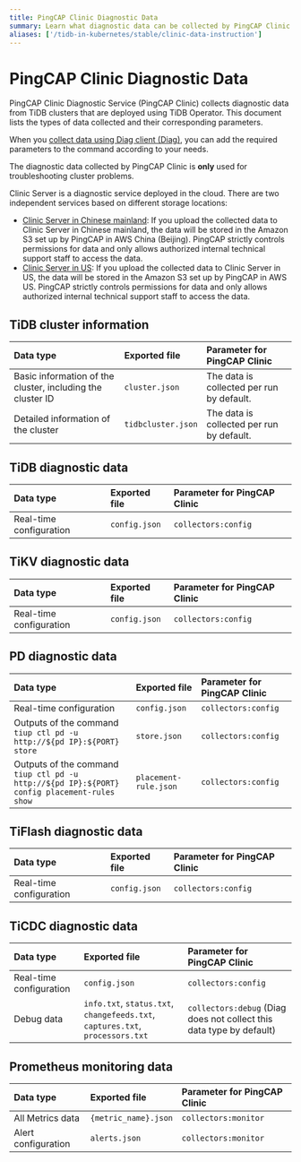 ```yaml
---
title: PingCAP Clinic Diagnostic Data
summary: Learn what diagnostic data can be collected by PingCAP Clinic Diagnostic Service on a TiDB cluster deployed using TiDB Operator.
aliases: ['/tidb-in-kubernetes/stable/clinic-data-instruction']
---
```


# PingCAP Clinic Diagnostic Data

PingCAP Clinic Diagnostic Service (PingCAP Clinic) collects diagnostic data from TiDB clusters that are deployed using TiDB Operator. This document lists the types of data collected and their corresponding parameters.

When you [collect data using Diag client (Diag)](clinic-user-guide.md), you can add the required parameters to the command according to your needs.

The diagnostic data collected by PingCAP Clinic is **only** used for troubleshooting cluster problems.

Clinic Server is a diagnostic service deployed in the cloud. There are two independent services based on different storage locations:

- [Clinic Server in Chinese mainland](https://clinic.pingcap.com.cn): If you upload the collected data to Clinic Server in Chinese mainland, the data will be stored in the Amazon S3 set up by PingCAP in AWS China (Beijing). PingCAP strictly controls permissions for data and only allows authorized internal technical support staff to access the data.
- [Clinic Server in US](https://clinic.pingcap.com): If you upload the collected data to Clinic Server in US, the data will be stored in the Amazon S3 set up by PingCAP in AWS US. PingCAP strictly controls permissions for data and only allows authorized internal technical support staff to access the data.

## TiDB cluster information

| Data type | Exported file | Parameter for PingCAP Clinic |
| :------ | :------ |:-------- |
| Basic information of the cluster, including the cluster ID | `cluster.json` | The data is collected per run by default. |
| Detailed information of the cluster | `tidbcluster.json` | The data is collected per run by default. |

## TiDB diagnostic data

| Data type | Exported file | Parameter for PingCAP Clinic |
| :------ | :------ |:-------- |
| Real-time configuration | `config.json` | `collectors:config` |

## TiKV diagnostic data

| Data type | Exported file | Parameter for PingCAP Clinic |
| :------ | :------ |:-------- |
| Real-time configuration | `config.json` | `collectors:config` |

## PD diagnostic data

| Data type | Exported file | Parameter for PingCAP Clinic |
| :------ | :------ |:-------- |
| Real-time configuration | `config.json` |`collectors:config` |
| Outputs of the command `tiup ctl pd -u http://${pd IP}:${PORT} store` | `store.json` | `collectors:config` |
| Outputs of the command `tiup ctl pd -u http://${pd IP}:${PORT} config placement-rules show` | `placement-rule.json` | `collectors:config` |

## TiFlash diagnostic data

| Data type | Exported file | Parameter for PingCAP Clinic |
| :------ | :------ |:-------- |
| Real-time configuration | `config.json` |`collectors:config` |

## TiCDC diagnostic data

| Data type | Exported file | Parameter for PingCAP Clinic |
| :------ | :------ |:-------- |
| Real-time configuration | `config.json` |`collectors:config` |
| Debug data | `info.txt`, `status.txt`, `changefeeds.txt`, `captures.txt`, `processors.txt` | `collectors:debug` (Diag does not collect this data type by default)  |

## Prometheus monitoring data

| Data type | Exported file | Parameter for PingCAP Clinic |
| :------ | :------ |:-------- |
| All Metrics data | `{metric_name}.json` | `collectors:monitor` |
| Alert configuration | `alerts.json` | `collectors:monitor` |
